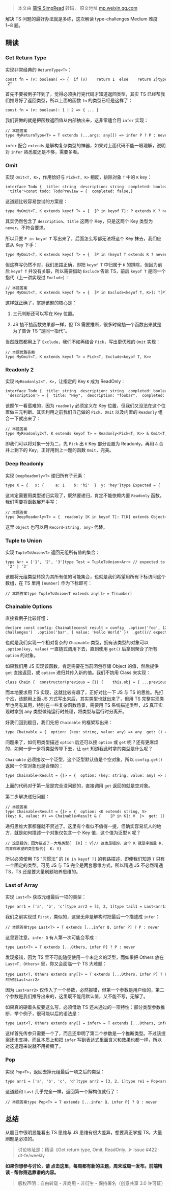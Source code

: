 > 本文由 [简悦 SimpRead](http://ksria.com/simpread/) 转码， 原文地址 [mp.weixin.qq.com](https://mp.weixin.qq.com/s/j_jo_SahGH99gbkJYqtkgA)

解决 TS 问题的最好办法就是多练，这次解读 type-challenges Medium 难度 1~8 题。

精读
--

### Get Return Type

实现非常经典的 `ReturnType<T>`：

```
const fn = (v: boolean) => {  if (v)    return 1  else    return 2}type a = MyReturnType<typeof fn> // should be "1 | 2"
```

首先不要被例子吓到了，觉得必须执行完代码才知道返回类型，其实 TS 已经帮我们推导好了返回类型，所以上面的函数 `fn` 的类型已经是这样了：

```
const fn = (v: boolean): 1 | 2 => { ... }
```

我们要做的就是把函数返回值从内部抽出来，这非常适合用 `infer` 实现：

```
// 本题答案type MyReturnType<T> = T extends (...args: any[]) => infer P ? P : never
```

`infer` 配合 `extends` 是解构复杂类型的神器，如果对上面代码不能一眼理解，说明对 `infer` 熟悉度还是不够，需要多看。

### Omit

实现 `Omit<T, K>`，作用恰好与 `Pick<T, K>` 相反，排除对象 `T` 中的 `K` key：

```
interface Todo {  title: string  description: string  completed: boolean}type TodoPreview = MyOmit<Todo, 'description' | 'title'>const todo: TodoPreview = {  completed: false,}
```

这道题比较容易尝试的方案是：

```
type MyOmit<T, K extends keyof T> = {  [P in keyof T]: P extends K ? never : T[P]}
```

其实仍然包含了 `description`、`title` 这两个 Key，只是这两个 Key 类型为 `never`，不符合要求。

所以只要 `P in keyof T` 写出来了，后面怎么写都无法将这个 Key 抹去，我们应该从 Key 下手：

```
type MyOmit<T, K extends keyof T> = {  [P in (keyof T extends K ? never : keyof T)]: T[P]}
```

但这样写仍然不对，我们思路正确，即把 `keyof T` 中归属于 `K` 的排除，但因为前后 `keyof T` 并没有关联，所以需要借助 `Exclude` 告诉 TS，前后 `keyof T` 是同一个指代（上一讲实现过 `Exclude`）：

```
// 本题答案type MyOmit<T, K extends keyof T> = {  [P in Exclude<keyof T, K>]: T[P]}type Exclude<T, U> = T extends U ? never : T
```

这样就正确了，掌握该题的核心是：

1.  三元判断还可以写在 Key 位置。
    
2.  JS 抽不抽函数效果都一样，但 TS 需要推断，很多时候抽一个函数出来就是为了告诉 TS “是同一指代”。
    

当然既然都用上了 `Exclude`，我们不如再结合 `Pick`，写出更优雅的 `Omit` 实现：

```
// 本题优雅答案type MyOmit<T, K extends keyof T> = Pick<T, Exclude<keyof T, K>>
```

### Readonly 2

实现 `MyReadonly2<T, K>`，让指定的 Key `K` 成为 ReadOnly：

```
interface Todo {  title: string  description: string  completed: boolean}const todo: MyReadonly2<Todo, 'title' | 'description'> = {  title: "Hey",  description: "foobar",  completed: false,}todo.title = "Hello" // Error: cannot reassign a readonly propertytodo.description = "barFoo" // Error: cannot reassign a readonly propertytodo.completed = true // OK
```

该题乍一看蛮难的，因为 `readonly` 必须定义在 Key 位置，但我们又没法在这个位置做三元判断。其实利用之前我们自己做的 `Pick`、`Omit` 以及内置的 `Readonly` 组合一下就出来了：

```
// 本题答案type MyReadonly2<T, K extends keyof T> = Readonly<Pick<T, K>> & Omit<T, K>
```

即我们可以将对象一分为二，先 `Pick` 出 `K` Key 部分设置为 Readonly，再用 `&` 合并上剩下的 Key，正好用到上一题的函数 `Omit`，完美。

### Deep Readonly

实现 `DeepReadonly<T>` 递归所有子元素：

```
type X = {   x: {     a: 1    b: 'hi'  }  y: 'hey'}type Expected = {   readonly x: {     readonly a: 1    readonly b: 'hi'  }  readonly y: 'hey' }type Todo = DeepReadonly<X> // should be same as `Expected`
```

这肯定需要用类型递归实现了，既然要递归，肯定不能依赖内置 `Readonly` 函数，我们需要将函数展开手写：

```
// 本题答案type DeepReadonly<T> = {  readonly [K in keyof T]: T[K] extends Object> ? DeepReadonly<T[K]> : T[K]}
```

这里 `Object` 也可以用 `Record<string, any>` 代替。

### Tuple to Union

实现 `TupleToUnion<T>` 返回元组所有值的集合：

```
type Arr = ['1', '2', '3']type Test = TupleToUnion<Arr> // expected to be '1' | '2' | '3'
```

该题将元组类型转换为其所有值的可能集合，也就是我们希望用所有下标访问这个数组，在 TS 里用 `[number]` 作为下标即可：

```
// 本题答案type TupleToUnion<T extends any[]> = T[number]
```

### Chainable Options

直接看例子比较好懂：

```
declare const config: Chainableconst result = config  .option('foo', 123)  .option('name', 'type-challenges')  .option('bar', { value: 'Hello World' })  .get()// expect the type of result to be:interface Result {  foo: number  name: string  bar: {    value: string  }}
```

也就是我们实现一个相对复杂的 `Chainable` 类型，拥有该类型的对象可以 `.option(key, value)` 一直链式调用下去，直到使用 `get()` 后拿到聚合了所有 `option` 的对象。

如果我们用 JS 实现该函数，肯定需要在当前闭包存储 Object 的值，然后提供 `get` 直接返回，或 `option` 递归并传入新的值。我们不妨用 Class 来实现：

```
class Chain {  constructor(previous = {}) {    this.obj = { ...previous }  }    obj: Object  get () {    return this.obj  }  option(key: string, value: any) {    return new Chain({      ...this.obj,      [key]: value    })  }}const config = new Chain()
```

而本地要求用 TS 实现，这就比较有趣了，正好对比一下 JS 与 TS 的思维。先打个岔，该题用上面 JS 方式写出来后，其实类型也就出来了，但用 TS 完整实现类型也另有其用，特别在一些复杂函数场景，需要用 TS 系统描述类型，JS 真正实现时拿到 any 类型做纯运行时处理，将类型与运行时分离开。

好我们回到题目，我们先把 `Chainable` 的框架写出来：

```
type Chainable = {  option: (key: string, value: any) => any  get: () => any}
```

问题来了，如何用类型描述 `option` 后还可以接 `option` 或 `get` 呢？还有更麻烦的，如何一步一步将类型传导下去，让 `get` 知道我此时拿的类型是什么呢？

`Chainable` 必须接收一个泛型，这个泛型默认值是个空对象，所以 `config.get()` 返回一个空对象也是合理的：

```
type Chainable<Result = {}> = {  option: (key: string, value: any) => any  get: () => Result}
```

上面的代码对于第一层是完全没问题的，直接调用 `get` 返回的就是空对象。

第二步解决递归问题：

```
// 本题答案type Chainable<Result = {}> = {  option: <K extends string, V>(key: K, value: V) => Chainable<Result & {    [P in K]: V  }>  get: () => Result}
```

递归思维大家都懂就不赘述了。这里有个看似不值得一提，但确实容易坑人的地方，就是如何描述一个对象仅包含一个 Key 值，这个值为泛型 `K` 呢？

```
// 这是错的，因为描述了一大堆类型{  [K] : V}// 这也是错的，这个 K 就是字面量 K，而非你希望的类型指代{  K: V}
```

所以必须使用 TS “习惯法” 的 `[K in keyof T]` 的套路描述，即便我们知道 `T` 只有一个固定的类型。可见 JS 与 TS 完全是两套思维方式，所以精通 JS 不必然精通 TS，TS 还是要大量刷题培养思维的。

### Last of Array

实现 `Last<T>` 获取元组最后一项的类型：

```
type arr1 = ['a', 'b', 'c']type arr2 = [3, 2, 1]type tail1 = Last<arr1> // expected to be 'c'type tail2 = Last<arr2> // expected to be 1
```

我们之前实现过 `First`，类似的，这里无非是解构时把最后一个描述成 `infer`：

```
// 本题答案type Last<T> = T extends [...infer Q, infer P] ? P : never
```

这里要注意，`infer Q` 有人第一次可能会写成：

```
type Last<T> = T extends [...Others, infer P] ? P : never
```

发现报错，因为 TS 里不可能随便使用一个未定义的泛型，而如果把 Others 放在 `Last<T, Others>` 里，你又会面临一个 TS 大难题：

```
type Last<T, Others extends any[]> = T extends [...Others, infer P] ? P : never// 必然报错Last<arr2>
```

因为 `Last<arr2>` 仅传入了一个参数，必然报错，但第一个参数是用户给的，第二个参数是我们推导出来的，这里既不能用默认值，又不能不写，无解了。

如果真的硬着头皮要这么写，必须借助 TS 还未通过的一项特性：部分类型参数推断，举个例子，很可能以后的语法是：

```
type Last<T, Others extends any[] = infer> = T extends [...Others, infer P] ? P : never
```

这样首先传参只需要一个了，而且还申明了第二个参数是一个推断类型。不过该提案还未支持，而且本质上和把 `infer` 写到表达式里面含义和效果也都一样，所以对这道题来说就不用折腾了。

### Pop

实现 `Pop<T>`，返回去掉元组最后一项之后的类型：

```
type arr1 = ['a', 'b', 'c', 'd']type arr2 = [3, 2, 1]type re1 = Pop<arr1> // expected to be ['a', 'b', 'c']type re2 = Pop<arr2> // expected to be [3, 2]
```

这道题和 `Last` 几乎完全一样，返回第一个解构值就行了：

```
// 本题答案type Pop<T> = T extends [...infer Q, infer P] ? Q : never
```

总结
--

从题目中很明显能看出 TS 思维与 JS 思维有很大差异，想要真正掌握 TS，大量刷题是必须的。

> 讨论地址是：精读《Get return type, Omit, ReadOnly...》· Issue #422 · dt-fe/weekly

**如果你想参与讨论，请 点击这里，每周都有新的主题，周末或周一发布。前端精读 - 帮你筛选靠谱的内容。**

> 版权声明：自由转载 - 非商用 - 非衍生 - 保持署名（创意共享 3.0 许可证）